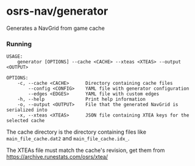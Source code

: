 # osrs-nav/generator
Generates a NavGrid from game cache

### Running
```
USAGE:
    generator [OPTIONS] --cache <CACHE> --xteas <XTEAS> --output <OUTPUT>

OPTIONS:
    -c, --cache <CACHE>      Directory containing cache files
        --config <CONFIG>    YAML file with generator configuration
        --edges <EDGES>      YAML file with custom edges
    -h, --help               Print help information
    -o, --output <OUTPUT>    File that the generated NavGrid is serialized into
    -x, --xteas <XTEAS>      JSON file containing XTEA keys for the selected cache
```

The cache directory is the directory containing files like `main_file_cache.dat2` and `main_file_cache.idx_`.

The XTEAs file must match the cache's revision, get them from https://archive.runestats.com/osrs/xtea/ 